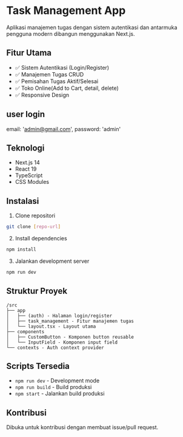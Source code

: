 # Task Management App

Aplikasi manajemen tugas dengan sistem autentikasi dan antarmuka pengguna modern dibangun menggunakan Next.js.

## Fitur Utama

- ✅ Sistem Autentikasi (Login/Register)
- ✅ Manajemen Tugas CRUD
- ✅ Pemisahan Tugas Aktif/Selesai
- ✅ Toko Online(Add to Cart, detail, delete)
- ✅ Responsive Design

## user login

email: 'admin@gmail.com', password: 'admin'

## Teknologi

- Next.js 14
- React 19
- TypeScript
- CSS Modules

## Instalasi

1. Clone repositori

```bash
git clone [repo-url]
```

2. Install dependencies

```bash
npm install
```

3. Jalankan development server

```bash
npm run dev
```

## Struktur Proyek

```
/src
├── app
│   ├── (auth) - Halaman login/register
│   ├── task_management - Fitur manajemen tugas
│   └── layout.tsx - Layout utama
├── components
│   ├── CustomButton - Komponen button reusable
│   └── InputField - Komponen input field
└── contexts - Auth context provider
```

## Scripts Tersedia

- `npm run dev` - Development mode
- `npm run build` - Build produksi
- `npm start` - Jalankan build produksi

## Kontribusi

Dibuka untuk kontribusi dengan membuat issue/pull request.
